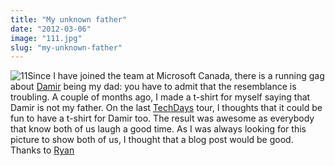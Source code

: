 ```yaml
---
title: "My unknown father"
date: "2012-03-06"
image: "111.jpg"
slug: "my-unknown-father"
---
```


![](images/111.jpg "11")Since I have joined the team at Microsoft Canada, there is a running gag about [Damir](https://twitter.com/#!/damirb) being my dad: you have to admit that the resemblance is troubling. A couple of months ago, I made a t-shirt for myself saying that Damir is not my father. On the last [TechDays](https://techdays.ca) tour, I thoughts that it could be fun to have a t-shirt for Damir too. The result was awesome as everybody that know both of us laugh a good time. As I was always looking for this picture to show both of us, I thought that a blog post would be good. Thanks to [Ryan](https://twitter.com/#!/RyanStorgaard)
